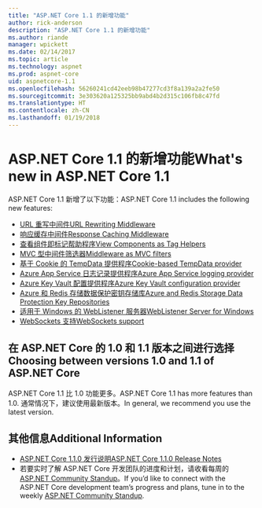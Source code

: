 ```yaml
---
title: "ASP.NET Core 1.1 的新增功能"
author: rick-anderson
description: "ASP.NET Core 1.1 的新增功能"
ms.author: riande
manager: wpickett
ms.date: 02/14/2017
ms.topic: article
ms.technology: aspnet
ms.prod: aspnet-core
uid: aspnetcore-1.1
ms.openlocfilehash: 56260241cd42eeb98b47277cd3f8a139a2a2fe50
ms.sourcegitcommit: 3e303620a125325bb9abd4b2d315c106fb8c47fd
ms.translationtype: HT
ms.contentlocale: zh-CN
ms.lasthandoff: 01/19/2018
---
```

# <a name="whats-new-in-aspnet-core-11"></a><span data-ttu-id="f37c4-103">ASP.NET Core 1.1 的新增功能</span><span class="sxs-lookup"><span data-stu-id="f37c4-103">What's new in ASP.NET Core 1.1</span></span>

<span data-ttu-id="f37c4-104">ASP.NET Core 1.1 新增了以下功能：</span><span class="sxs-lookup"><span data-stu-id="f37c4-104">ASP.NET Core 1.1 includes the following new features:</span></span>

- [<span data-ttu-id="f37c4-105">URL 重写中间件</span><span class="sxs-lookup"><span data-stu-id="f37c4-105">URL Rewriting Middleware</span></span>](xref:fundamentals/url-rewriting)
- [<span data-ttu-id="f37c4-106">响应缓存中间件</span><span class="sxs-lookup"><span data-stu-id="f37c4-106">Response Caching Middleware</span></span>](xref:performance/caching/middleware)
- [<span data-ttu-id="f37c4-107">查看组件即标记帮助程序</span><span class="sxs-lookup"><span data-stu-id="f37c4-107">View Components as Tag Helpers</span></span>](xref:mvc/views/view-components#invoking-a-view-component-as-a-tag-helper)
- [<span data-ttu-id="f37c4-108">MVC 型中间件筛选器</span><span class="sxs-lookup"><span data-stu-id="f37c4-108">Middleware as MVC filters</span></span>](xref:mvc/controllers/filters#using-middleware-in-the-filter-pipeline)
- [<span data-ttu-id="f37c4-109">基于 Cookie 的 TempData 提供程序</span><span class="sxs-lookup"><span data-stu-id="f37c4-109">Cookie-based TempData provider</span></span>](xref:fundamentals/app-state#tempdata)
- [<span data-ttu-id="f37c4-110">Azure App Service 日志记录提供程序</span><span class="sxs-lookup"><span data-stu-id="f37c4-110">Azure App Service logging provider</span></span>](xref:fundamentals/logging/index#appservice)
- [<span data-ttu-id="f37c4-111">Azure Key Vault 配置提供程序</span><span class="sxs-lookup"><span data-stu-id="f37c4-111">Azure Key Vault configuration provider</span></span>](xref:security/key-vault-configuration)
- [<span data-ttu-id="f37c4-112">Azure 和 Redis 存储数据保护密钥存储库</span><span class="sxs-lookup"><span data-stu-id="f37c4-112">Azure and Redis Storage Data Protection Key Repositories</span></span>](xref:security/data-protection/implementation/key-storage-providers#azure-and-redis)
- [<span data-ttu-id="f37c4-113">适用于 Windows 的 WebListener 服务器</span><span class="sxs-lookup"><span data-stu-id="f37c4-113">WebListener Server for Windows</span></span>](xref:fundamentals/servers/weblistener)
- [<span data-ttu-id="f37c4-114">WebSockets 支持</span><span class="sxs-lookup"><span data-stu-id="f37c4-114">WebSockets support</span></span>](xref:fundamentals/websockets)

## <a name="choosing-between-versions-10-and-11-of-aspnet-core"></a><span data-ttu-id="f37c4-115">在 ASP.NET Core 的 1.0 和 1.1 版本之间进行选择</span><span class="sxs-lookup"><span data-stu-id="f37c4-115">Choosing between versions 1.0 and 1.1 of ASP.NET Core</span></span>

<span data-ttu-id="f37c4-116">ASP.NET Core 1.1 比 1.0 功能更多。</span><span class="sxs-lookup"><span data-stu-id="f37c4-116">ASP.NET Core 1.1 has more features than 1.0.</span></span> <span data-ttu-id="f37c4-117">通常情况下，建议使用最新版本。</span><span class="sxs-lookup"><span data-stu-id="f37c4-117">In general, we recommend you use the latest version.</span></span>

## <a name="additional-information"></a><span data-ttu-id="f37c4-118">其他信息</span><span class="sxs-lookup"><span data-stu-id="f37c4-118">Additional Information</span></span>

- [<span data-ttu-id="f37c4-119">ASP.NET Core 1.1.0 发行说明</span><span class="sxs-lookup"><span data-stu-id="f37c4-119">ASP.NET Core 1.1.0 Release Notes</span></span>](https://github.com/aspnet/Home/releases/tag/1.1.0)
- <span data-ttu-id="f37c4-120">若要实时了解 ASP.NET Core 开发团队的进度和计划，请收看每周的 [ASP.NET Community Standup](https://live.asp.net/)。</span><span class="sxs-lookup"><span data-stu-id="f37c4-120">If you’d like to connect with the ASP.NET Core development team’s progress and plans, tune in to the weekly [ASP.NET Community Standup](https://live.asp.net/).</span></span>
